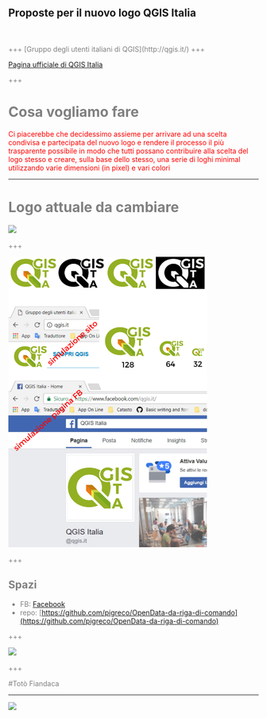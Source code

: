 ## Proposte per il nuovo logo QGIS Italia 
<br>
<span style="color:gray"si vota!!!</span>
<br>
+++
[Gruppo degli utenti italiani di QGIS](http://qgis.it/)
+++

[Pagina ufficiale di QGIS Italia](https://pigrecoinfinito.wordpress.com/)

+++

# Cosa vogliamo fare

<span style="color:red" size=10>Ci piacerebbe che decidessimo assieme per arrivare ad una scelta condivisa e partecipata del nuovo logo e rendere il processo il più trasparente possibile in modo che tutti possano contribuire alla scelta del logo stesso e creare, sulla base dello stesso, una serie di loghi minimal utilizzando varie dimensioni (in pixel) e vari colori</span>

---
# Logo attuale da cambiare

![](./MARCHIO_ATTUALE.png)

+++

<img src="https://github.com/pigreco/logo_QGIS_3ITA/blob/master/proposte/pigreco/toto_pagina_sito.png" width=400>

+++

## Spazi

- FB: [Facebook](https://www.facebook.com/pigreco314)
- repo: [https://github.com/pigreco/OpenData-da-riga-di-comando](https://github.com/pigreco/OpenData-da-riga-di-comando)

+++

![](./logo_evolution.png)

+++

#Totò Fiandaca

---

![](https://media.giphy.com/media/pUgwLxmGW3S7K/giphy.gif)


